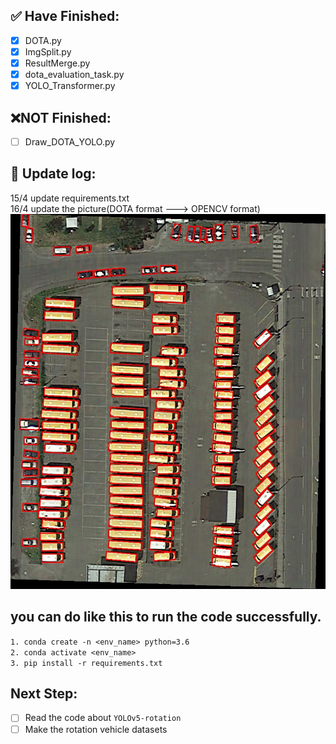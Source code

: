 ## :white_check_mark: Have Finished:
- [x] DOTA.py  
- [X] ImgSplit.py  
- [x] ResultMerge.py   
- [x] dota_evaluation_task.py
- [x] YOLO_Transformer.py
## :x:NOT Finished:    
- [ ] Draw_DOTA_YOLO.py  
## :link: Update log:
15/4 update requirements.txt  
16/4 update the picture(DOTA format ---> OPENCV format)  
<img src="https://github.com/HsLOL/Rotation-EfficientDet-D0/blob/master/DOTA_toolkit/test.jpg" width="600" height="600"/>      
## you can do like this to run the code successfully.  

`1. conda create -n <env_name> python=3.6`  
`2. conda activate <env_name>`  
`3. pip install -r requirements.txt`  

## Next Step:  
- [ ] Read the code about `YOLOv5-rotation`  
- [ ] Make the rotation vehicle datasets
